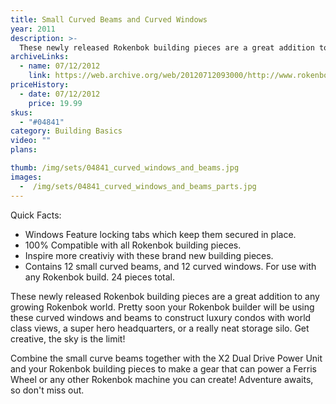```yaml
---
title: Small Curved Beams and Curved Windows
year: 2011
description: >-
  These newly released Rokenbok building pieces are a great addition to any growing Rokenbok world. Pretty soon your Rokenbok builder will be using these curved windows and beams to construct luxury condos with world class views, a super hero headquarters, or a really neat storage silo. Get creative, the sky is the limit!
archiveLinks:
  - name: 07/12/2012
    link: https://web.archive.org/web/20120712093000/http://www.rokenbok.com/estore/construction/small-curved-beams-and-curved-windows
priceHistory:
  - date: 07/12/2012
    price: 19.99
skus:
  - "#04841"
category: Building Basics
video: ""
plans:

thumb: /img/sets/04841_curved_windows_and_beams.jpg
images:
  -  /img/sets/04841_curved_windows_and_beams_parts.jpg
---
```

Quick Facts:
 - Windows Feature locking tabs which keep them secured in place.
 - 100% Compatible with all Rokenbok building pieces.
 - Inspire more creativiy with these brand new building pieces.
 - Contains 12 small curved beams, and 12 curved windows. For use with any Rokenbok build. 24 pieces total.

These newly released Rokenbok building pieces are a great addition to any growing Rokenbok world. Pretty soon your Rokenbok builder will be using these curved windows and beams to construct luxury condos with world class views, a super hero headquarters, or a really neat storage silo. Get creative, the sky is the limit!

Combine the small curve beams together with the X2 Dual Drive Power Unit and your Rokenbok building pieces to make a gear that can power a Ferris Wheel or any other Rokenbok machine you can create! Adventure awaits, so don't miss out.
